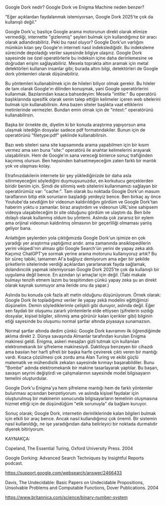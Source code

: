 Google Dork nedir?
Google Dork ve Enigma Machine neden benzer?

"Eğer açıklardan faydalanmak istemiyorsan, Google Dork 2025'te çok da kullanışlı değil."

Google Dork'u; basitçe Google arama motorunun direkt olarak elimize vermediği, internette "gizlenmiş" şeyleri bulmak için kullandığımız bir aracı olarak adlandırabiliriz. Peki bu nasıl oluyor? Google Dork'un varlığını mümkün kılan şey Google'ın interneti nasıl indekslediğidir. Bu indeksleme sürecinde depoladığı veriler sayesinde bilgiye ulaşırız. Google Dork sayesinde ise özel operatörlerle bu indeksin içine daha derinlemesine ve doğrudan erişim sağlayabiliriz. Mesela toprakta altın aramak için metal detektörleri kullanan insanlar gibi; burada altını bilgi, detektörleri de Google dork yöntemleri olarak düşünebiliriz. 

Bu yöntemleri kullanabilmek için de hileleri biliyor olmak gerekir. Bu hileler de tam olarak Google'ın dilinden konuşmak, yani Google operatörlerini kullanmak. Bazılarından kısaca bahsedeyim: Mesela "intitle:" Bu operatörü başlıklarında spesifik olarak senin talep ettiğin kelimeler içeren web sitelerini bulmak için kullanabilirsin. Ama bazen siteler başlıkta vaat ettiklerini metinlerinde vermezler. Bundan emin olmak için de "intext:" operatörünü kullanabilirsin.

Başka bir örnekte de, diyelim ki bir konuda araştırma yapıyorsun ama ulaşmak istediğin dosyalar sadece pdf formatındakiler. Bunun için de operatörünü "filetype:pdf" şeklinde kullanabilirsin. 

Bazı web siteleri sana site kapsamında arama yapabilmen için bir kısım vermez ama sen buna "site:" operatörü ile anahtar kelimelerini arayarak ulaşabilirsin. Hem de Google'ın sana vereceği binlerce sonuç trafiğinden kaçınmış olursun. Ben hepsinden bahsetmeyeceğim zaten farklı bir mantık yok ve ulaşması kolay.

Etrafınızdakilerin internete bir şey yüklediğinizde bir daha asla silinmeyeceğini söylediğini duymuşsunuzdur, en korkutucu gerçeklerden biridir benim için. Şimdi de silinmiş web sitelerini kullanmamızı sağlayan bir operatörümüz var: "cache:". Tam olarak bu noktada Google Dork'un masum taraflarının bitip etik sorunların başladığı yerdeyiz bence. Ben birkaç ay önce Youtube'da sevdiğim bir videonun kaldırıldığını gördüm ve Google Dork'tan haberim yoktu o zamanlar. biraz araştırdım ve videonun URL'sine sahipsem videoya ulaşabileceğim bi site olduğunu gördüm ve ulaştım da. Ben bile dolaylı olarak kullanmış oldum bu yöntemi. Aslında çok zararsız bir eylem ama orijinal videonun kaldırılmış olmasının bir geçerliliği olmaması yanlış geliyor bana. 

Anlattığım şeylerden yola çıktığımızda Google Dork'un işimize en çok yaradığı yer araştırma yaptığımız andır. ama zamanında ansiklopedilerin yerini vikipedi'nin alması gibi Google Search'ün yerini de yapay zeka aldı. Kaçımız ChatGPT'ye sormak yerine arama motorunu kullanıyoruz artık? Bu bir süreç tabiki, tamamen AI'a bağlıyız demiyorum ama eğer bir şekilde şirketlerin sitelerinde verdiği açıklardan yararlanarak fayda sağlamak, dolandırıcılık yapmak istemiyorsan Google Dork 2025'te çok da kullanışlı bir uygulama değil bence. En azından iyi amaçlar için değil. (Tabi makale bulmayı tenzih etmem lazım bu tespitimden çünkü yapay zeka şu an direkt olarak kaynak sunmuyor ama ileride onu da yapar.)

Aslında bu konuda çok fazla alt metin olduğunu düşünüyorum. Örnek olarak: Google Dork ile topladığımız veriler ile yapay zekâ modelini eğittiğimizi düşünelim. Demin söylediklerimle çelişkili gibi duruyor, aslında değil. Eğer sen faydalı bir oluşumu zararlı yöntemlerle elde ettiysen (şifrelerin sızdığı dosyalar, kişisel bilgiler, silinmiş ama görünür kalan içerikler gibi) bilginin etiği sayesinde bu oluşumu normal şartlar altında piyasaya sunamazsın.

Normal şartlar altında dedim çünkü: Google Dork kavramını ilk öğrendiğimde aklıma direkt 2. Dünya savaşında Almanlar tarafından kurulan Enigma makinesi geldi. Enigma, askeri mesajları gizli tutmak için kullanılan elektromekanik bir şifreleme makinesiydi. Daktiloya benzeyen bir cihazdı ama basılan her harfi şifreli bir başka harfe çevirerek çıktı veren bir mantığı vardı. Kısaca çözülmesi çok zordu ama Alan Turing ve ekibi güçlü matematik ve mühendislik zekaları sayesinde kırmayı başarabildiler. Bunu "Bombe" adında elektromekanik bir makine tasarlayarak yaptılar. Bu başarı, savaşın seyrini değiştirdi ve çalışmalarının sayesinde model bilgisayarın temelini oluşturdular.

Google Dork'u Enigma'ya hem şifreleme mantığı hem de farklı yöntemler bulunması açısından benzetiyorum. ve aslında kişisel faydalar için oluşturulmuş bir makinenin sonucunda bilgisayarların temelinin oluşmasına hizmet ettiği için de düşündüğüm "etik sorunuyla" da bağlam kuruyor.

Sonuç olarak; Google Dork, internetin derinliklerinde kalan bilgileri bulmak için etkili bir araç bence. Ancak nasıl kullandığımız çok önemli. Bir sistemin nasıl kullanıldığı, ne işe yaradığından daha belirleyici bir noktada durmalıdır diyerek bitiriyorum.


KAYNAKÇA:

Copeland, The Essential Turing, Oxford University Press. 2004

Google Dorking: Advanced Search Techniques by Insightful Reports podcast.

https://support.google.com/websearch/answer/2466433

Davis, The Undecidable: Basic Papers on Undecidable Propositions, Unsolvable Problems and Computable Functions, Dover Publications. 2004

https://www.britannica.com/science/binary-number-system


